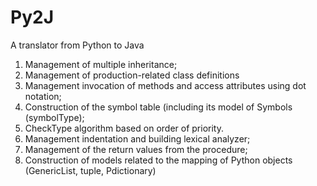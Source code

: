 Py2J
====

A translator from Python to Java

1) Management of multiple inheritance;
2) Management of production-related class definitions
3) Management invocation of methods and access attributes using dot notation;
4) Construction of the symbol table (including its model of Symbols (symbolType);
5) CheckType algorithm based on order of priority.
6) Management indentation and building lexical analyzer;
7) Management of the return values ​​from the procedure;
8) Construction of models related to the mapping of Python objects (GenericList, tuple, Pdictionary)
